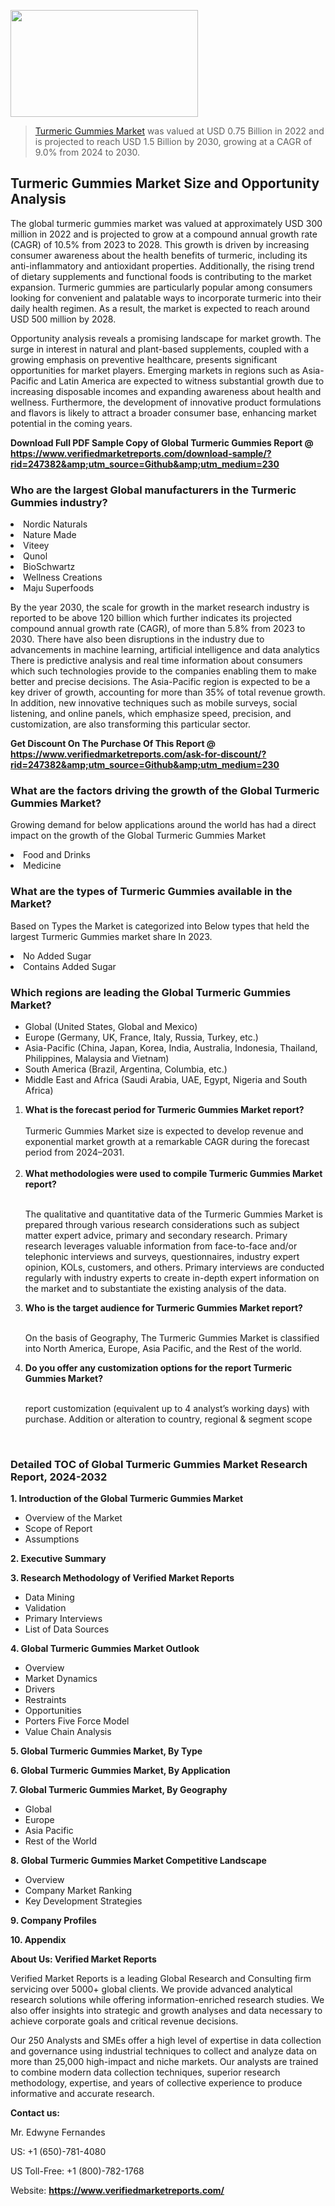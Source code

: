 <img src="https://ffe5etoiles.com/wp-content/uploads/2024/12/MST1-300x171.png" alt="" width="300" height="171" class="alignnone size-medium wp-image-20088" /><blockquote><p><p><a href="https://www.verifiedmarketreports.com/download-sample/?rid=247382&utm_source=Github&utm_medium=230" target="_blank">Turmeric Gummies Market</a> was valued at USD 0.75 Billion in 2022 and is projected to reach USD 1.5 Billion by 2030, growing at a CAGR of 9.0% from 2024 to 2030.</p></blockquote><p><h2>Turmeric Gummies Market Size and Opportunity Analysis</h2><p>The global turmeric gummies market was valued at approximately USD 300 million in 2022 and is projected to grow at a compound annual growth rate (CAGR) of 10.5% from 2023 to 2028. This growth is driven by increasing consumer awareness about the health benefits of turmeric, including its anti-inflammatory and antioxidant properties. Additionally, the rising trend of dietary supplements and functional foods is contributing to the market expansion. Turmeric gummies are particularly popular among consumers looking for convenient and palatable ways to incorporate turmeric into their daily health regimen. As a result, the market is expected to reach around USD 500 million by 2028.</p><p>Opportunity analysis reveals a promising landscape for market growth. The surge in interest in natural and plant-based supplements, coupled with a growing emphasis on preventive healthcare, presents significant opportunities for market players. Emerging markets in regions such as Asia-Pacific and Latin America are expected to witness substantial growth due to increasing disposable incomes and expanding awareness about health and wellness. Furthermore, the development of innovative product formulations and flavors is likely to attract a broader consumer base, enhancing market potential in the coming years.</p></p><p class=""><strong>Download Full PDF Sample Copy of Global Turmeric Gummies Report @ <a href="https://www.verifiedmarketreports.com/download-sample/?rid=247382&amp;utm_source=Github&amp;utm_medium=230" target="_blank">https://www.verifiedmarketreports.com/download-sample/?rid=247382&amp;utm_source=Github&amp;utm_medium=230</a></strong></p><h3 id="" class="">Who are the largest Global manufacturers in the Turmeric Gummies industry?</h3><p><li>Nordic Naturals</li><li> Nature Made</li><li> Viteey</li><li> Qunol</li><li> BioSchwartz</li><li> Wellness Creations</li><li> Maju Superfoods</li></p><div class=""><div class="" dir="" data-message-author-role="" data-message-id="" data-message-model-slug=""><div class=""><div class=""><div class=""><div class="" dir="" data-message-author-role="" data-message-id="" data-message-model-slug=""><div class=""><div class=""><p>By the year 2030, the scale for growth in the market research industry is reported to be above 120 billion which further indicates its projected compound annual growth rate (CAGR), of more than 5.8% from 2023 to 2030. There have also been disruptions in the industry due to advancements in machine learning, artificial intelligence and data analytics There is predictive analysis and real time information about consumers which such technologies provide to the companies enabling them to make better and precise decisions. The Asia-Pacific region is expected to be a key driver of growth, accounting for more than 35% of total revenue growth. In addition, new innovative techniques such as mobile surveys, social listening, and online panels, which emphasize speed, precision, and customization, are also transforming this particular sector.</p><p><strong>Get Discount On The Purchase Of This Report @&nbsp; <a href="https://www.verifiedmarketreports.com/ask-for-discount/?rid=247382&amp;utm_source=Github&amp;utm_medium=230" target="_blank">https://www.verifiedmarketreports.com/ask-for-discount/?rid=247382&amp;utm_source=Github&amp;utm_medium=230</a></strong></p></div></div></div></div></div></div></div></div><h3 id="" class="">What are the factors driving the growth of the Global Turmeric Gummies Market?</h3><p id="" class="">Growing demand for below applications around the world has had a direct impact on the growth of the Global Turmeric Gummies Market</p><p id="" class=""><li>Food and Drinks</li><li> Medicine</li></p><h3 id="" class="">What are the types of Turmeric Gummies available in the Market?</h3><p id="" class="">Based on Types the Market is categorized into Below types that held the largest Turmeric Gummies market share In 2023.</p><p id="" class=""><li>No Added Sugar</li><li> Contains Added Sugar</li></p><h3 id="" class="">Which regions are leading the Global Turmeric Gummies Market?</h3><ul><li>Global (United States, Global and Mexico)</li><li>Europe (Germany, UK, France, Italy, Russia, Turkey, etc.)</li><li>Asia-Pacific (China, Japan, Korea, India, Australia, Indonesia, Thailand, Philippines, Malaysia and Vietnam)</li><li>South America (Brazil, Argentina, Columbia, etc.)</li><li>Middle East and Africa (Saudi Arabia, UAE, Egypt, Nigeria and South Africa)</li></ul><p><ol><li><strong>What is the forecast period for Turmeric Gummies Market report?<br /></strong><br /><span data-sheets-root="1" data-sheets-value="{&quot;1&quot;:2,&quot;2&quot;:&quot;XXXX size is expected to develop revenue and exponential market growth at a remarkable CAGR during the forecast period from 2024&ndash;2030.&quot;}" data-sheets-userformat="{&quot;2&quot;:12674,&quot;4&quot;:{&quot;1&quot;:2,&quot;2&quot;:16776960},&quot;10&quot;:2,&quot;11&quot;:0,&quot;15&quot;:&quot;Arial&quot;,&quot;16&quot;:12}">Turmeric Gummies Market size is expected to develop revenue and exponential market growth at a remarkable CAGR during the forecast period from 2024&ndash;2031.</span><br /><br /></li><li><strong>What methodologies were used to compile Turmeric Gummies Market report?<br /><br /></strong><p>The qualitative and quantitative data of the&nbsp;Turmeric Gummies Market is prepared through various research considerations such as subject matter expert advice, primary and secondary research. Primary research leverages valuable information from face-to-face and/or telephonic interviews and surveys, questionnaires, industry expert opinion, KOLs, customers, and others. Primary interviews are conducted regularly with industry experts to create in-depth expert information on the market and to substantiate the existing analysis of the data.&nbsp;</p></li><li><strong>Who is the target audience for Turmeric Gummies Market report?<br /><br /></strong><p>On the basis of Geography, The&nbsp;Turmeric Gummies Market is classified into North America, Europe, Asia Pacific, and the Rest of the world.</p></li><li><strong>Do you offer any customization options for the report Turmeric Gummies Market?<br /><br /></strong><p>report customization (equivalent up to 4 analyst&rsquo;s working days) with purchase. Addition or alteration to country, regional &amp; segment scope</p><p>&nbsp;</p></li></ol></p><h3 id="" class="">Detailed TOC of Global Turmeric Gummies Market Research Report, 2024-2032</h3><p id="" class=""><strong>1. Introduction of the Global Turmeric Gummies Market</strong></p><ul><li>Overview of the Market</li><li>Scope of Report</li><li>Assumptions</li></ul><p id="" class=""><strong>2. Executive Summary</strong></p><p id="" class=""><strong>3. Research Methodology of&nbsp;Verified Market Reports</strong></p><ul><li>Data Mining</li><li>Validation</li><li>Primary Interviews</li><li>List of Data Sources</li></ul><p id="" class=""><strong>4. Global Turmeric Gummies Market Outlook</strong></p><ul><li>Overview</li><li>Market Dynamics</li><li>Drivers</li><li>Restraints</li><li>Opportunities</li><li>Porters Five Force Model</li><li>Value Chain Analysis</li></ul><p id="" class=""><strong>5. Global Turmeric Gummies Market, By&nbsp;Type</strong></p><p id="" class=""><strong>6. Global Turmeric Gummies Market, By Application</strong></p><p id="" class=""><strong>7. Global Turmeric Gummies Market, By Geography</strong></p><ul><li>Global</li><li>Europe</li><li>Asia Pacific</li><li>Rest of the World</li></ul><p id="" class=""><strong>8. Global Turmeric Gummies Market Competitive Landscape</strong></p><ul><li>Overview</li><li>Company Market Ranking</li><li>Key Development Strategies</li></ul><p id="" class=""><strong>9. Company Profiles</strong></p><p id="" class=""><strong>10. Appendix</strong></p><p id="" class=""><strong>About Us: Verified Market Reports</strong></p><p id="" class="">Verified Market Reports is a leading Global Research and Consulting firm servicing over 5000+ global clients. We provide advanced analytical research solutions while offering information-enriched research studies. We also offer insights into strategic and growth analyses and data necessary to achieve corporate goals and critical revenue decisions.</p><p id="" class="">Our 250 Analysts and SMEs offer a high level of expertise in data collection and governance using industrial techniques to collect and analyze data on more than 25,000 high-impact and niche markets. Our analysts are trained to combine modern data collection techniques, superior research methodology, expertise, and years of collective experience to produce informative and accurate research.</p><p id="" class=""><strong>Contact us:</strong></p><p id="" class="">Mr. Edwyne Fernandes</p><p id="" class="">US: +1 (650)-781-4080</p><p id="" class="">US Toll-Free: +1 (800)-782-1768</p><p id="" class="">Website: <a target="" data-test-app-aware-link=""><strong>https://www.verifiedmarketreports.com/</strong></a></p>
